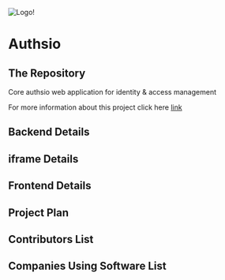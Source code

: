 ![Logo!](https://avatars.githubusercontent.com/u/98192226?s=200&v=4)

# Authsio

## The Repository

Core authsio web application for identity & access management

For more information about this project click here [link](https://www.authsio.com/)

## Backend Details



## iframe Details


## Frontend Details


## Project Plan


## Contributors List


## Companies Using Software List
